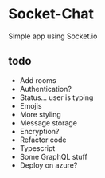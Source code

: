 # Socket-Chat

Simple app using Socket.io

## todo

- Add rooms
- Authentication?
- Status... user is typing
- Emojis
- More styling
- Message storage
- Encryption?
- Refactor code
- Typescript
- Some GraphQL stuff
- Deploy on azure?
